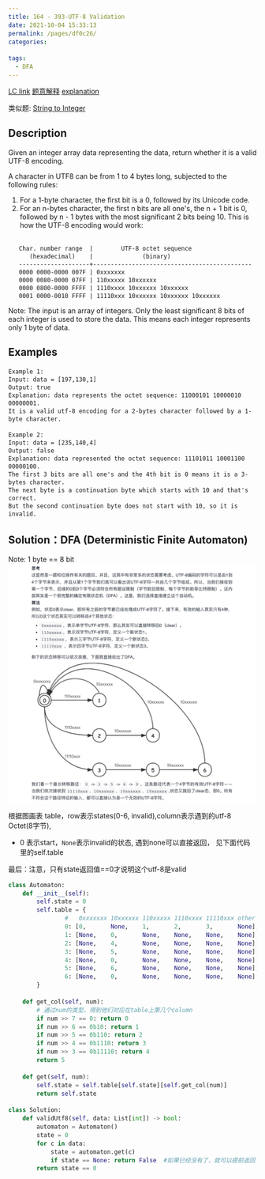 ```yaml
---
title: 164 - 393-UTF-8 Validation
date: 2021-10-04 15:33:13
permalink: /pages/df0c26/
categories:
  
tags:
  - DFA
---
```

[LC link](https://leetcode.com/problems/utf-8-validation/)
[题意解释](https://leetcode.com/problems/utf-8-validation/discuss/400575/case)
[explanation](https://leetcode-cn.com/problems/utf-8-validation/solution/java-dfa-by-zdxiq125/)

类似题: [String to Integer](https://emmableu.github.io/blog/pages/a434d7/)

## Description

Given an integer array data representing the data, return whether it is a valid UTF-8 encoding.

A character in UTF8 can be from 1 to 4 bytes long, subjected to the following rules:

1. For a 1-byte character, the first bit is a 0, followed by its Unicode code.
2. For an n-bytes character, the first n bits are all one's, the n + 1 bit is 0, followed by n - 1 bytes with the most significant 2 bits being 10.
This is how the UTF-8 encoding would work:
```

   Char. number range  |        UTF-8 octet sequence
      (hexadecimal)    |              (binary)
   --------------------+---------------------------------------------
   0000 0000-0000 007F | 0xxxxxxx
   0000 0080-0000 07FF | 110xxxxx 10xxxxxx
   0000 0800-0000 FFFF | 1110xxxx 10xxxxxx 10xxxxxx
   0001 0000-0010 FFFF | 11110xxx 10xxxxxx 10xxxxxx 10xxxxxx
```
Note: The input is an array of integers. Only the least significant 8 bits of each integer is used to store the data. This means each integer represents only 1 byte of data.

## Examples
```
Example 1:
Input: data = [197,130,1]
Output: true
Explanation: data represents the octet sequence: 11000101 10000010 00000001.
It is a valid utf-8 encoding for a 2-bytes character followed by a 1-byte character.

Example 2:
Input: data = [235,140,4]
Output: false
Explanation: data represented the octet sequence: 11101011 10001100 00000100.
The first 3 bits are all one's and the 4th bit is 0 means it is a 3-bytes character.
The next byte is a continuation byte which starts with 10 and that's correct.
But the second continuation byte does not start with 10, so it is invalid.
```

## Solution：DFA (Deterministic Finite Automaton)
Note: 1 byte == 8 bit
![](https://raw.githubusercontent.com/emmableu/image/master/393-2.png)

根据图画表 table，row表示states(0-6, invalid),column表示遇到的utf-8 Octet(8字节), 
- 0 表示start，`None`表示invalid的状态, 遇到none可以直接返回， 见下面代码里的self.table

最后：注意，只有state返回值==0才说明这个utf-8是valid
```python
class Automaton:
    def __init__(self):
        self.state = 0
        self.table = {
                #   0xxxxxxx 10xxxxxx 110xxxxx 1110xxxx 11110xxx other
                0: [0,       None,    1,       2,       3,       None],
                1: [None,    0,       None,    None,    None,    None],
                2: [None,    4,       None,    None,    None,    None],
                3: [None,    5,       None,    None,    None,    None],
                4: [None,    0,       None,    None,    None,    None],
                5: [None,    6,       None,    None,    None,    None],
                6: [None,    0,       None,    None,    None,    None]
        }
    
    def get_col(self, num):
        # 通过num的类型，得到他们对应在table上第几个column
        if num >> 7 == 0: return 0
        if num >> 6 == 0b10: return 1
        if num >> 5 == 0b110: return 2
        if num >> 4 == 0b1110: return 3
        if num >> 3 == 0b11110: return 4
        return 5
        
    def get(self, num):
        self.state = self.table[self.state][self.get_col(num)]
        return self.state
        
class Solution:
    def validUtf8(self, data: List[int]) -> bool:
        automaton = Automaton()
        state = 0
        for c in data:
            state = automaton.get(c)
            if state == None: return False  #如果已经没有了，就可以提前返回
        return state == 0
```
